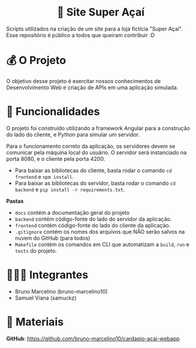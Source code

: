 <h1 align="center"> 🏅 Site Super Açaí </h1>

Scripts utilizados na criação de um site para a loja fictícia "Super Açaí". Esse repositório é público a todos que queiram contribuir :D

# 💰 O Projeto

O objetivo desse projeto é exercitar nossos conhecimentos de Desenvolvimento Web e criação de APIs em uma aplicação simulada. 

# 🔨 Funcionalidades

O projeto foi construído utilizando a framework Angular para a construção do lado do cliente, e Python para simular um servidor. 

Para o funcionamento correto da aplicação, os servidores devem se comunicar pela máquina local do usuário. O servidor será instanciado na porta 8080, e o cliente pela porta 4200. 

* Para baixar as bibliotecas do cliente, basta rodar o comando `cd frontend` e `npm install`.
* Para baixar as bibliotecas do servidor, basta rodar o comando `cd backend` e `pip install -r requirements.txt`.

**Pastas**

* `docs` contém a documentação geral do projeto
* `backend` contém código-fonte do lado do servidor da aplicação.
* `frontend` contém código-fonte do lado do cliente da aplicação.
* `.gitignore` contém os nomes dos arquivos que NÃO serão salvos na nuvem do GitHub (para todos) 
* `Makefile` contém os comandos em CLI que automatizam a `build`, `run` e `tests` do projeto. 

# 🧑‍🤝‍🧑 Integrantes

* Bruno Marcelino (bruno-marcelino10)
* Samuel Viana (samuckz)

# 📰 Materiais

**GitHub**: https://github.com/bruno-marcelino10/cardapio-acai-webapp
